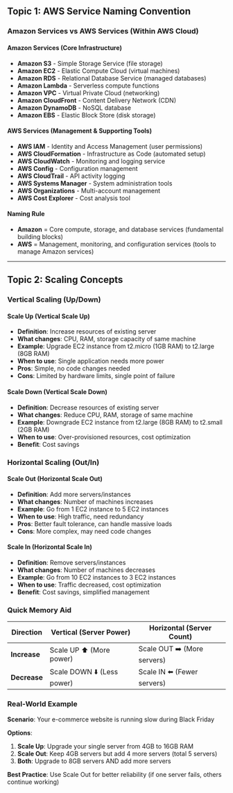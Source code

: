 

## Topic 1: AWS Service Naming Convention

### Amazon Services vs AWS Services (Within AWS Cloud)

#### Amazon Services (Core Infrastructure)
- **Amazon S3** - Simple Storage Service (file storage)
- **Amazon EC2** - Elastic Compute Cloud (virtual machines)
- **Amazon RDS** - Relational Database Service (managed databases)
- **Amazon Lambda** - Serverless compute functions
- **Amazon VPC** - Virtual Private Cloud (networking)
- **Amazon CloudFront** - Content Delivery Network (CDN)
- **Amazon DynamoDB** - NoSQL database
- **Amazon EBS** - Elastic Block Store (disk storage)

#### AWS Services (Management & Supporting Tools)
- **AWS IAM** - Identity and Access Management (user permissions)
- **AWS CloudFormation** - Infrastructure as Code (automated setup)
- **AWS CloudWatch** - Monitoring and logging service
- **AWS Config** - Configuration management
- **AWS CloudTrail** - API activity logging
- **AWS Systems Manager** - System administration tools
- **AWS Organizations** - Multi-account management
- **AWS Cost Explorer** - Cost analysis tool

#### Naming Rule
- **Amazon** = Core compute, storage, and database services (fundamental building blocks)
- **AWS** = Management, monitoring, and configuration services (tools to manage Amazon services)

---

## Topic 2: Scaling Concepts

### Vertical Scaling (Up/Down)

#### Scale Up (Vertical Scale Up)
- **Definition**: Increase resources of existing server
- **What changes**: CPU, RAM, storage capacity of same machine
- **Example**: Upgrade EC2 instance from t2.micro (1GB RAM) to t2.large (8GB RAM)
- **When to use**: Single application needs more power
- **Pros**: Simple, no code changes needed
- **Cons**: Limited by hardware limits, single point of failure

#### Scale Down (Vertical Scale Down)
- **Definition**: Decrease resources of existing server
- **What changes**: Reduce CPU, RAM, storage of same machine
- **Example**: Downgrade EC2 instance from t2.large (8GB RAM) to t2.small (2GB RAM)
- **When to use**: Over-provisioned resources, cost optimization
- **Benefit**: Cost savings

### Horizontal Scaling (Out/In)

#### Scale Out (Horizontal Scale Out)
- **Definition**: Add more servers/instances
- **What changes**: Number of machines increases
- **Example**: Go from 1 EC2 instance to 5 EC2 instances
- **When to use**: High traffic, need redundancy
- **Pros**: Better fault tolerance, can handle massive loads
- **Cons**: More complex, may need code changes

#### Scale In (Horizontal Scale In)
- **Definition**: Remove servers/instances
- **What changes**: Number of machines decreases
- **Example**: Go from 10 EC2 instances to 3 EC2 instances
- **When to use**: Traffic decreased, cost optimization
- **Benefit**: Cost savings, simplified management

### Quick Memory Aid

| Direction | Vertical (Server Power) | Horizontal (Server Count) |
|-----------|------------------------|---------------------------|
| **Increase** | Scale UP ⬆️ (More power) | Scale OUT ➡️ (More servers) |
| **Decrease** | Scale DOWN ⬇️ (Less power) | Scale IN ⬅️ (Fewer servers) |

### Real-World Example
**Scenario**: Your e-commerce website is running slow during Black Friday

**Options**:
1. **Scale Up**: Upgrade your single server from 4GB to 16GB RAM
2. **Scale Out**: Keep 4GB servers but add 4 more servers (total 5 servers)
3. **Both**: Upgrade to 8GB servers AND add more servers

**Best Practice**: Use Scale Out for better reliability (if one server fails, others continue working)
